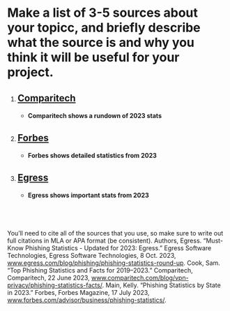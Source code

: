 # Make a list of 3-5 sources about your topicc, and briefly describe what the source is and why you think it will be useful for your project. 
1. ## [Comparitech](https://www.comparitech.com/blog/vpn-privacy/phishing-statistics-facts/)</strong>
   - #### Comparitech shows a rundown of 2023 stats
2. ## [Forbes](https://www.forbes.com/advisor/business/phishing-statistics/)
   - #### Forbes shows detailed statistics from 2023 
4. ## [Egress](https://www.egress.com/blog/phishing/phishing-statistics-round-up)
   - #### Egress shows important stats from 2023


<br><br><br>
You’ll need to cite all of the sources that you use, so make sure to write
out full citations in MLA or APA format (be consistent).
Authors, Egress. “Must-Know Phishing Statistics - Updated for 2023: Egress.” Egress Software Technologies, Egress Software Technologies, 8 Oct. 2023, www.egress.com/blog/phishing/phishing-statistics-round-up. 
Cook, Sam. “Top Phishing Statistics and Facts for 2019–2023.” Comparitech, Comparitech, 22 June 2023, www.comparitech.com/blog/vpn-privacy/phishing-statistics-facts/. 
Main, Kelly. “Phishing Statistics by State in 2023.” Forbes, Forbes Magazine, 17 July 2023, www.forbes.com/advisor/business/phishing-statistics/. 
